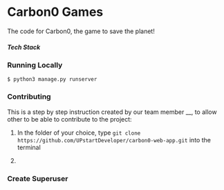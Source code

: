 # Carbon0 Games
The code for Carbon0, the game to save the planet!

##### Tech Stack

### Running Locally


    $ python3 manage.py runserver

### Contributing
This is a step by step instruction created by our team member __, to allow other to be able to contribute to the project:

1. In the folder of your choice, type `git clone https://github.com/UPstartDeveloper/carbon0-web-app.git` into the terminal
2. >

### Create Superuser
